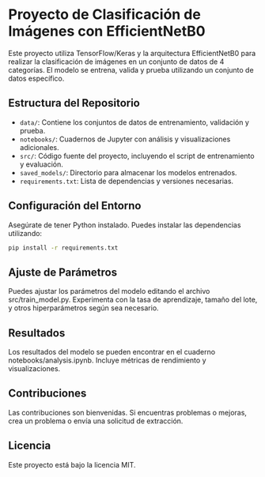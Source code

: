 # Proyecto de Clasificación de Imágenes con EfficientNetB0

Este proyecto utiliza TensorFlow/Keras y la arquitectura EfficientNetB0 para realizar la clasificación de imágenes en un conjunto de datos de 4 categorías. El modelo se entrena, valida y prueba utilizando un conjunto de datos específico.

## Estructura del Repositorio

- `data/`: Contiene los conjuntos de datos de entrenamiento, validación y prueba.
- `notebooks/`: Cuadernos de Jupyter con análisis y visualizaciones adicionales.
- `src/`: Código fuente del proyecto, incluyendo el script de entrenamiento y evaluación.
- `saved_models/`: Directorio para almacenar los modelos entrenados.
- `requirements.txt`: Lista de dependencias y versiones necesarias.

## Configuración del Entorno

Asegúrate de tener Python instalado. Puedes instalar las dependencias utilizando:

```bash
pip install -r requirements.txt
```




## Ajuste de Parámetros
Puedes ajustar los parámetros del modelo editando el archivo src/train_model.py. Experimenta con la tasa de aprendizaje, tamaño del lote, y otros hiperparámetros según sea necesario.

## Resultados
Los resultados del modelo se pueden encontrar en el cuaderno notebooks/analysis.ipynb. Incluye métricas de rendimiento y visualizaciones.

## Contribuciones
Las contribuciones son bienvenidas. Si encuentras problemas o mejoras, crea un problema o envía una solicitud de extracción.

## Licencia
Este proyecto está bajo la licencia MIT.
